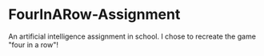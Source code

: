 # FourInARow-Assignment
An artificial intelligence assignment in school. I chose to recreate the game "four in a row"!

